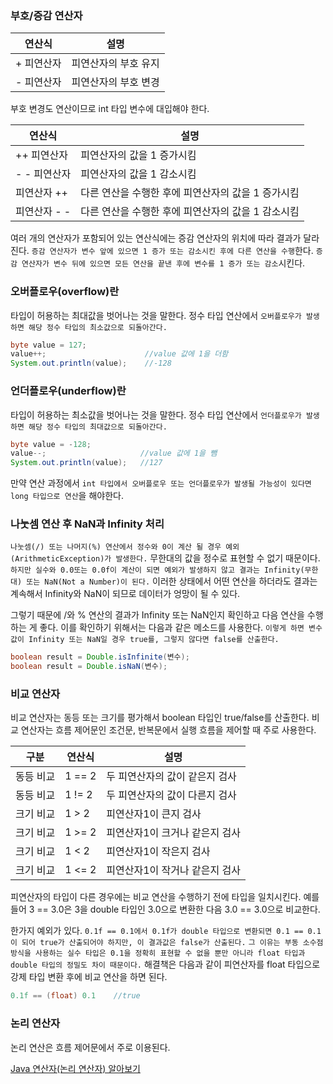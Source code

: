 ### 부호/증감 연산자

| 연산식 | 설명 |
| --- | --- |
| + 피연산자 | 피연산자의 부호 유지 |
| - 피연산자 | 피연산자의 부호 변경 |

부호 변경도 연산이므로 int 타입 변수에 대입해야 한다.

| 연산식  | 설명 |
| --- | --- |
| ++ 피연산자 | 피연산자의 값을 1 증가시킴 |
| - - 피연산자 | 피연산자의 값을 1 감소시킴 |
| 피연산자 ++ | 다른 연산을 수행한 후에 피연산자의 값을 1 증가시킴 |
| 피연산자 - - | 다른 연산을 수행한 후에 피연산자의 값을 1 감소시킴 |

여러 개의 연산자가 포함되어 있는 연산식에는 증감 연산자의 위치에 따라 결과가 달라진다. `증감 연산자가 변수 앞에 있으면 1 증가 또는 감소시킨 후에 다른 연산을 수행`한다. `증감 연산자가 변수 뒤에 있으면 모든 연산을 끝낸 후에 변수를 1 증가 또는 감소`시킨다.

### 오버플로우(overflow)란

타입이 허용하는 최대값을 벗어나는 것을 말한다. 정수 타입 연산에서 `오버플로우가 발생하면 해당 정수 타입의 최소값으로 되돌아간다.`

```java
byte value = 127;
value++;                      //value 값에 1을 더함
System.out.println(value);    //-128
```

### 언더플로우(underflow)란

타입이 허용하는 최소값을 벗어나는 것을 말한다. 정수 타입 연산에서 `언더플로우가 발생하면 해당 정수 타입의 최대값으로 되돌아간다.`

```java
byte value = -128;
value--;                     //value 값에 1을 뺌
System.out.println(value);   //127
```

만약 연산 과정에서 `int 타입에서 오버플로우 또는 언더플로우가 발생될 가능성이 있다면 long 타입으로 연산`을 해야한다.

### 나눗셈 연산 후 NaN과 Infinity 처리

`나눗셈(/) 또는 나머지(%) 연산에서 정수와 0이 계산 될 경우 예외(ArithmeticException)가 발생한다.` 무한대의 값을 정수로 표현할 수 없기 때문이다. `하지만 실수와 0.0또는 0.0f이 계산이 되면 예외가 발생하지 않고 결과는 Infinity(무한대) 또는 NaN(Not a Number)이 된다.` 이러한 상태에서 어떤 연산을 하더라도 결과는 계속해서 Infinity와 NaN이 되므로 데이터가 엉망이 될 수 있다.

그렇기 때문에 /와 % 연산의 결과가 Infinity 또는 NaN인지 확인하고 다음 연산을 수행하는 게 좋다. 이를 확인하기 위해서는 다음과 같은 메소드를 사용한다. `이렇게 하면 변수값이 Infinity 또는 NaN일 경우 true를, 그렇지 않다면 false를 산출한다.`

```java
boolean result = Double.isInfinite(변수);
boolean result = Double.isNaN(변수);
```

### 비교 연산자

비교 연산자는 동등 또는 크기를 평가해서 boolean 타입인 true/false를 산출한다. 비교 연산자는 흐름 제어문인 조건문, 반복문에서 실행 흐름을 제어할 때 주로 사용한다.

| 구분 | 연산식 | 설명 |
| --- | --- | --- |
| 동등 비교 | 1 == 2 | 두 피연산자의 값이 같은지 검사 |
| 동등 비교 | 1 != 2 | 두 피연산자의 값이 다른지 검사 |
| 크기 비교 | 1 > 2 | 피연산자1이 큰지 검사 |
| 크기 비교 | 1 >= 2 | 피연산자1이 크거나 같은지 검사 |
| 크기 비교 | 1 < 2 | 피연산자1이 작은지 검사 |
| 크기 비교 | 1 <= 2 | 피연산자1이 작거나 같은지 검사 |

피연산자의 타입이 다른 경우에는 비교 연산을 수행하기 전에 타입을 일치시킨다. 예를 들어 3 == 3.0은 3을 double 타입인 3.0으로 변환한 다음 3.0 == 3.0으로 비교한다. 

한가지 예외가 있다. `0.1f == 0.1에서 0.1f가 double 타입으로 변환되면 0.1 == 0.1이 되어 true가 산출되어야 하지만, 이 결과값은 false가 산출된다.` `그 이유는 부동 소수점 방식을 사용하는 실수 타입은 0.1을 정확히 표현할 수 없을 뿐만 아니라 float 타입과 double 타입의 정밀도 차이 때문이다.` 해결책은 다음과 같이 피연산자를 float 타입으로 강제 타입 변환 후에 비교 연산을 하면 된다.

```java
0.1f == (float) 0.1    //true
```

### 논리 연산자

논리 연산은 흐름 제어문에서 주로 이용된다.

[Java 연산자(논리 연산자) 알아보기](https://blog.naver.com/youseon97/223153286904)